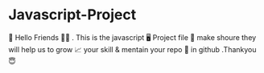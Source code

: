# Javascript-Project
📌 Hello Friends 🤝🏻 . This is the javascript  🖥️ Project file 📁 make shoure they will help us to grow  📈 your skill &amp;  mentain your repo 📎 in github .Thankyou 😇
